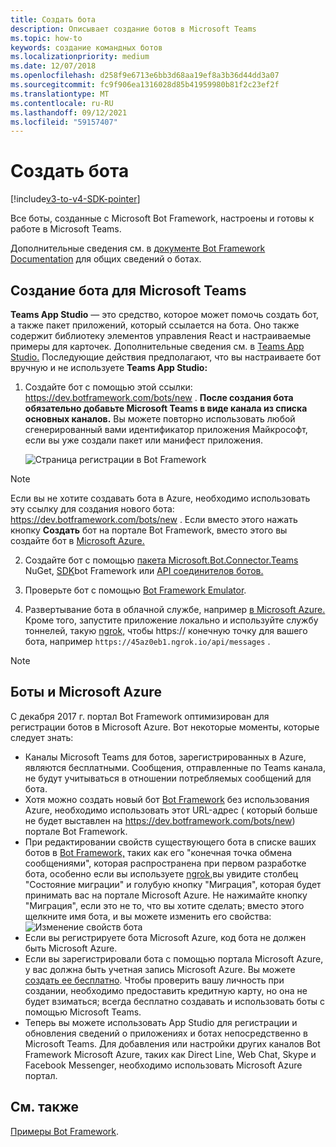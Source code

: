 ```yaml
---
title: Создать бота
description: Описывает создание ботов в Microsoft Teams
ms.topic: how-to
keywords: создание командных ботов
ms.localizationpriority: medium
ms.date: 12/07/2018
ms.openlocfilehash: d258f9e6713e6bb3d68aa19ef8a3b36d44dd3a07
ms.sourcegitcommit: fc9f906ea1316028d85b41959980b81f2c23ef2f
ms.translationtype: MT
ms.contentlocale: ru-RU
ms.lasthandoff: 09/12/2021
ms.locfileid: "59157407"
---
```

# <a name="create-a-bot"></a>Создать бота

[!include[v3-to-v4-SDK-pointer](~/includes/v3-to-v4-pointer-bots.md)]

Все боты, созданные с Microsoft Bot Framework, настроены и готовы к работе в Microsoft Teams.

Дополнительные сведения см. в [документе Bot Framework Documentation](/azure/bot-service/?view=azure-bot-service-3.0&preserve-view=true) для общих сведений о ботах.

## <a name="create-a-bot-for-microsoft-teams"></a>Создание бота для Microsoft Teams

**Teams App Studio** — это средство, которое может помочь создать бот, а также пакет приложений, который ссылается на бота. Оно также содержит библиотеку элементов управления React и настраиваемые примеры для карточек. Дополнительные сведения см. в [Teams App Studio.](~/concepts/build-and-test/app-studio-overview.md) Последующие действия предполагают, что вы настраиваете бот вручную и не используете **Teams App Studio:**

1. Создайте бот с помощью этой ссылки: https://dev.botframework.com/bots/new . **После создания бота обязательно добавьте Microsoft Teams в виде канала из списка основных каналов.** Вы можете повторно использовать любой сгенерированный вами идентификатор приложения Майкрософт, если вы уже создали пакет или манифест приложения.

   ![Страница регистрации в Bot Framework](~/assets/images/bots/bfregister.png)

> [!NOTE]
> Если вы не хотите создавать бота  в Azure, необходимо использовать эту ссылку для создания нового бота: https://dev.botframework.com/bots/new . Если вместо этого нажать кнопку **Создать** бот на портале Bot Framework, вместо этого вы создайте бот в [Microsoft Azure.](#bots-and-microsoft-azure)

2. Создайте бот с помощью [пакета Microsoft.Bot.Connector.Teams](https://www.nuget.org/packages/Microsoft.Bot.Connector.Teams) NuGet, [SDK](https://github.com/microsoft/botframework-sdk)bot Framework или [API соединителов ботов.](/bot-framework/rest-api/bot-framework-rest-connector-api-reference)

3. Проверьте бот с помощью [Bot Framework Emulator](/bot-framework/debug-bots-emulator).

4. Развертывание бота в облачной службе, например [в Microsoft Azure.](https://azure.microsoft.com/) Кроме того, запустите приложение локально и используйте службу тоннелей, такую [ngrok,](https://ngrok.com) чтобы https:// конечную точку для вашего бота, например `https://45az0eb1.ngrok.io/api/messages` .

> [!NOTE]
> ## <a name="bots-and-microsoft-azure"></a>Боты и Microsoft Azure
> С декабря 2017 г. портал Bot Framework оптимизирован для регистрации ботов в Microsoft Azure. Вот некоторые моменты, которые следует знать:
>
> * Каналы Microsoft Teams для ботов, зарегистрированных в Azure, являются бесплатными. Сообщения, отправленные по Teams канала, не будут учитываться в отношении потребляемых сообщений для бота.
> * Хотя можно создать новый бот [Bot Framework](https://dev.botframework.com/bots/new) без использования Azure, необходимо использовать этот URL-адрес ( который больше не будет выставлен на https://dev.botframework.com/bots/new) портале Bot Framework.
> * При редактировании свойств существующего бота в списке ваших ботов в [Bot Framework,](https://dev.botframework.com/bots) таких как его "конечная точка обмена сообщениями", которая распространена при первом разработке бота, особенно если вы используете [ngrok,](https://ngrok.com)вы увидите столбец "Состояние миграции" и голубую кнопку "Миграция", которая будет принимать вас на портале Microsoft Azure. Не нажимайте кнопку "Миграция", если это не то, что вы хотите сделать; вместо этого щелкните имя бота, и вы можете изменить его свойства:</br>
   ![Изменение свойств бота](~/assets/images/bots/bf-migrate-bot-to-azure.png)
> * Если вы регистрируете бота Microsoft Azure, код бота  не должен быть Microsoft Azure.
> * Если вы зарегистрировали бота с помощью портала Microsoft Azure, у вас должна быть учетная запись Microsoft Azure. Вы можете [создать ее бесплатно](https://azure.microsoft.com/free/). Чтобы проверить вашу личность при создании, необходимо предоставить кредитную карту, но она не будет взиматься; всегда бесплатно создавать и использовать боты с помощью Microsoft Teams.
> * Теперь вы можете использовать App Studio для регистрации и обновления сведений о приложениях и ботах непосредственно в Microsoft Teams. Для добавления или настройки других каналов Bot Framework Microsoft Azure, таких как Direct Line, Web Chat, Skype и Facebook Messenger, необходимо использовать Microsoft Azure портал.

## <a name="see-also"></a>См. также

[Примеры Bot Framework](https://github.com/Microsoft/BotBuilder-Samples/blob/master/README.md).